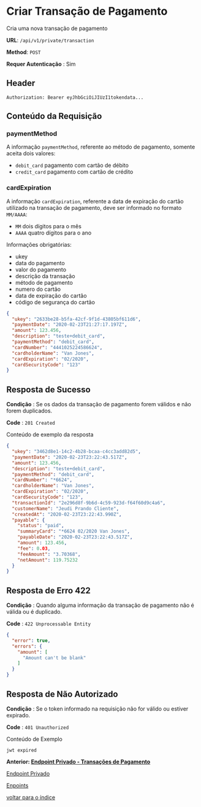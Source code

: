 # Criar Transação de Pagamento

Cria uma nova transação de pagamento

**URL**: `/api/v1/private/transaction`

**Method**: `POST`

**Requer Autenticação** : Sim

## Header

`Authorization: Bearer eyJhbGciOiJIUzI1tokendata...`

## Conteúdo da Requisição

### paymentMethod

A informação `paymentMethod`, referente ao método de pagamento, somente aceita dois valores:

- `debit_card` pagamento com cartão de débito
- `credit_card` pagamento com cartão de crédito

### cardExpiration

A informação `cardExpiration`, referente a data de expiração do cartão utilizado na transação de pagamento, deve ser informado no formato `MM/AAAA`:

- `MM` dois dígitos para o mês
- `AAAA` quatro dígitos para o ano

Informações obrigatórias:

- ukey
- data do pagamento
- valor do pagamento
- descrição da transação
- método de pagamento
- numero do cartão
- data de expiração do cartão
- código de segurança do cartão

```json
{
  "ukey": "2633be28-b5fa-42cf-9f1d-43805bf611d6",
  "paymentDate": "2020-02-23T21:27:17.197Z",
  "amount": 123.456,
  "description": "teste+debit_card",
  "paymentMethod": "debit_card",
  "cardNumber": "4441025224586624",
  "cardholderName": "Van Jones",
  "cardExpiration": "02/2020",
  "cardSecurityCode": "123"
}
```

## Resposta de Sucesso

**Condição** : Se os dados da transação de pagamento forem válidos e não forem duplicados.

**Code** : `201 Created`

Conteúdo de exemplo da resposta

```json
{
  "ukey": "3462d8e1-14c2-4b28-bcaa-c4cc3add82d5",
  "paymentDate": "2020-02-23T23:22:43.517Z",
  "amount": 123.456,
  "description": "teste+debit_card",
  "paymentMethod": "debit_card",
  "cardNumber": "*6624",
  "cardholderName": "Van Jones",
  "cardExpiration": "02/2020",
  "cardSecurityCode": "123",
  "transactionId": "2e296d8f-9b6d-4c59-923d-f64f60d9c4a6",
  "customerName": "Jeudi Prando Cliente",
  "createdAt": "2020-02-23T23:22:43.990Z",
  "payable": {
    "status": "paid",
    "summaryCard": "*6624 02/2020 Van Jones",
    "payableDate": "2020-02-23T23:22:43.517Z",
    "amount": 123.456,
    "fee": 0.03,
    "feeAmount": "3.70368",
    "netAmount": 119.75232
  }
}
```

## Resposta de Erro 422

**Condição** : Quando alguma informação da transação de pagamento não é válida ou é duplicado.

**Code** : `422 Unprocessable Entity`

```json
{
  "error": true,
  "errors": {
    "amount": [
      "Amount can't be blank"
    ]
  }
}
```

## Resposta de Não Autorizado

**Condição** : Se o token informado na requisição não for válido ou estiver expirado.

**Code** : `401 Unauthorized`

Conteúdo de Exemplo

```text
jwt expired
```

**Anterior: [Endpoint Privado - Transações de Pagamento](/docs/endpoints/README.md#transações-de-pagamento)**

[Endpoint Privado](/docs/endpoints/README.md#endpoint-privado)

[Enpoints](/docs/endpoints/README.md)

[voltar para o índice](/README.md#endpoints)
